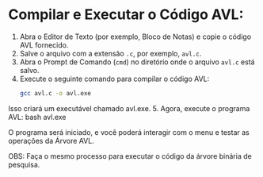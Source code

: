 # Compilar e Executar o Código AVL:

1. Abra o Editor de Texto (por exemplo, Bloco de Notas) e copie o código AVL fornecido.
2. Salve o arquivo com a extensão `.c`, por exemplo, `avl.c`.
3. Abra o Prompt de Comando (`cmd`) no diretório onde o arquivo `avl.c` está salvo.
4. Execute o seguinte comando para compilar o código AVL:
   ```bash
   gcc avl.c -o avl.exe
Isso criará um executável chamado avl.exe.
5. Agora, execute o programa AVL:
bash
avl.exe

O programa será iniciado, e você poderá interagir com o menu e testar as operações da Árvore AVL.

OBS: Faça o mesmo processo para executar o código da árvore binária de pesquisa.
